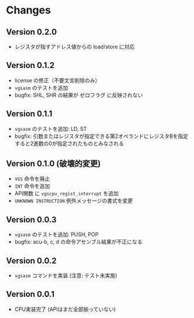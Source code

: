 # Changes

## Version 0.2.0
- レジスタが指すアドレス値からの load/store に対応

## Version 0.1.2
- license の修正（不要文言削除のみ）
- `vgsasm` のテストを追加
- bugfix: SHL, SHR の結果が ゼロフラグ に反映されない

## Version 0.1.1
- `vgsasm` のテストを追加: LD, ST
- bugfix: 引数またはレジスタが指定できる第2オペランドにレジスタBを指定すると2進数の0が指定されたものとみなされる

## Version 0.1.0 (破壊的変更)
- `VGS` 命令を廃止
- `INT` 命令を追加
- API関数 に `vgscpu_regist_interrupt` を追加
- `UNKNOWN INSTRUCTION` 例外メッセージの書式を変更

## Version 0.0.3
- `vgsasm` のテストを追加: PUSH, POP
- bugfix: acu-b, c, d の命令アセンブル結果が不正になる

## Version 0.0.2
- `vgsasm` コマンドを実装 (注意: テスト未実施)

## Version 0.0.1
- CPU実装完了 (APIはまだ全部揃っていない)

